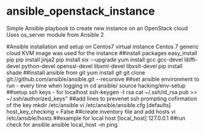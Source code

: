 # ansible_openstack_instance
Simple Ansible playbook to create new instance on an OpenStack cloud
Uses os_server module from Ansible 2

#Ansible installation and setup on Centos7 virtual instance
	Centos 7 generic cloud KVM image was used for the instance
##install packages
	easy_install pip
	pip install jinja2
	pip install six --upgrade
	yum install gcc gcc-devel libffi-devel python-devel openssl-devel libxml-devel libxslt-devel
	pip install shade
##install ansible from git
	yum install git
	git clone git://github.com/ansible/ansible.git --recursive
##set ansible environment to run - every time when logging in
	cd ansible/
	source hacking/env-setup
##setup ssh keys - for localhost
	ssh-keygen -t rsa
	cat ~/.ssh/id_rsa.pub  >>  ~/.ssh/authorized_keys"
##add lines to prevenet ssh prompting cofirmation of the key
	mkdir /etc/ansible
	vi /etc/ansible/ansible.cfg
	[defaults]
	host_key_checking = False
##create inventory file and add hosts
	vi /etc/ansible/hosts
##example for local host
	[local_host]
	127.0.0.1
##run check for ansible
	ansible local_host -m ping
